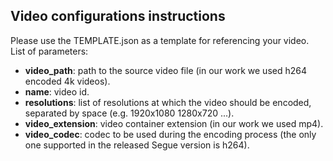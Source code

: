 ## Video configurations instructions

Please use the TEMPLATE.json as a template for
referencing your video.
List of parameters:

- **video\_path**: path to the source video file (in our work we used h264 encoded 4k videos).
- **name**: video id.
- **resolutions**: list of resolutions at which the video should be encoded, separated by space (e.g. 1920x1080 1280x720 ...).
- **video\_extension**: video container extension (in our work we used mp4).
- **video\_codec**: codec to be used during the encoding process (the only one supported in the released Segue version is h264).
